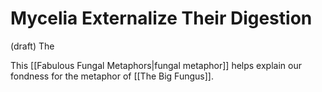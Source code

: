 # Mycelia Externalize Their Digestion
(draft) 
The 

This [[Fabulous Fungal Metaphors|fungal metaphor]] helps explain our fondness for the metaphor of [[The Big Fungus]].
